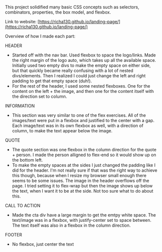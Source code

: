 This project solidified many basic CSS concepts such as selectors, combinators, properties, the box model, and flexbox.

Link to website: [https://richa130.github.io/landing-page/](https://richa130.github.io/landing-page/)

Overview of how I made each part: 

HEADER
- Started off with the nav bar. Used flexbox to space the logo/links. Made the right margin of the logo auto, which takes up all the available space. Initially used two empty divs to make the empty space on either side, but that quickly became really confusing with a lot of nested divs/elements. Then I realized I could just change the left and right padding to get that empty space (duh!). 
- For the rest of the header, I used some nested flexboxes. One for the content on the left + the image, and then one for the content itself with the direction set to column. 

INFORMATION
- This section was very similar to one of the flex exercises. All of the images/text were put in a flexbox and justified to the center with a gap. Each image/text was in its own flexbox as well, with a direction of column, to make the text appear below the image.

QUOTE
- The quote section was one flexbox in the column direction for the quote + person. I made the person alligned to flex-end so it would show up on the bottom left. 
- To make the empty spaces at the sides I just changed the padding like I did for the header. I'm not really sure if that was the right way to achieve this though, because when I resize my browser small enough there seems to be some issues. The image in the header overflows off the page. I tried setting it to flex-wrap but then the image shows up below the text, when I want it to be at the side. Not too sure what to do about this.

CALL TO ACTION
- Made the cta div have a large margin to get the emtpy white space. The text/image was in a flexbox, with justify-center set to space between. The text itself was also in a flexbox in the column direction.

FOOTER
- No flexbox, just center the text